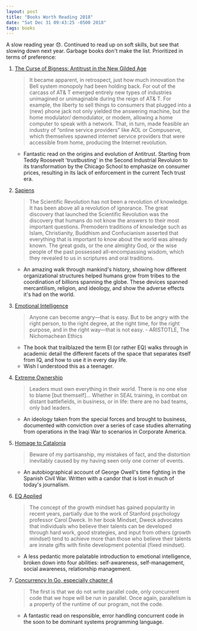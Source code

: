 ```yaml
---
layout: post
title: "Books Worth Reading 2018"
date: "Sat Dec 31 09:43:25 -0500 2018"
tags: books
---
```


A slow reading year 😞.
Continued to read up on soft skills, but see that slowing down next year. Garbage books don't make the list.
Prioritized in terms of preference:

1. [The Curse of Bigness: Antitrust in the New Gilded Age](https://smile.amazon.com/dp/B07HRLQSLG?ref_=k4w_ss_dp_lp)
    > It became apparent, in retrospect, just how much innovation the Bell system monopoly had been holding back. For out of the carcass of AT& T emerged entirely new types of industries unimagined or unimaginable during the reign of AT& T. For example, the liberty to sell things to consumers that plugged into a (new) phone jack not only yielded the answering machine, but the home modulator/ demodulator, or modem, allowing a home computer to speak with a network. That, in turn, made feasible an industry of “online service providers” like AOL or Compuserve, which themselves spawned internet service providers that were accessible from home, producing the Internet revolution.

    * Fantastic read on the origins and evolution of Antitrust. Starting from Teddy Roosevelt 'trustbusting' in the Second Industrial Revoluion
    to its transformation by the Chicago School to emphasize on consumer prices, resulting in its lack of enforcement in the current Tech trust era.

2. [Sapiens](https://smile.amazon.com/dp/B00ICN066A/ref=dp-kindle-redirect?_encoding=UTF8&btkr=1)
    > The Scientific Revolution has not been a revolution of knowledge. It has been above all a revolution of ignorance. The great discovery that launched the Scientific Revolution was the discovery that humans do not know the answers to their most important questions.
    Premodern traditions of knowledge such as Islam, Christianity, Buddhism and Confucianism asserted that everything that is important to know about the world was already known. The great gods, or the one almighty God, or the wise people of the past possessed all-encompassing wisdom, which they revealed to us in scriptures and oral traditions.

    * An amazing walk through mankind's history, showing how different organizational structures helped humans
    grow from tribes to the coordination of billions spanning the globe. These devices spanned mercantilism, religion, and
    ideology, and show the adverse effects it's had on the world.

3. [Emotional Intelligence](https://smile.amazon.com/Emotional-Intelligence-Matter-More-Than-ebook/dp/B000JMKVCG/ref=sr_1_5?s=digital-text&ie=UTF8&qid=1546700114&sr=1-5&keywords=emotional+intelligence)
    > Anyone can become angry—that is easy. But to be angry with the right person, to the right degree, at the right time, for the right purpose, and in the right way—that is not easy. - ARISTOTLE, The Nichomachean Ethics

    * The book that trailblazed the term EI (or rather EQ) walks through in academic detail the different facets of the space that separates itself from IQ, and how to use
    it in every day life.
    * Wish I understood this as a teenager.

4. [Extreme Ownership](https://smile.amazon.com/Extreme-Ownership-U-S-Navy-SEALs-ebook/dp/B0739PYQSS/ref=sr_1_4?s=digital-text&ie=UTF8&qid=1546700069&sr=1-4&keywords=extreme+ownership)
    > Leaders must own everything in their world. There is no one else to blame [but themself]...
    > Whether in SEAL training, in combat on distant battlefields, in business, or in life: there are no bad teams, only bad leaders.

    * An ideology taken from the special forces and brought to business, documented with conviction
    over a series of case studies alternating from operations in the Iraqi War to scenarios in Corporate America.

5. [Homage to Catalonia](https://smile.amazon.com/Homage-Catalonia-George-Orwell-ebook/dp/B003K16PFU/ref=sr_1_1?s=digital-text&ie=UTF8&qid=1546700172&sr=1-1&keywords=homage+to+catalonia)
    > Beware of my partisanship, my mistakes of fact, and the distortion inevitably caused by my having seen only one corner of events.

    * An autobiographical account of George Owell's time fighting in the Spanish Civil War. Written with a candor that is lost in much of today's journalism.

6. [EQ Applied](https://smile.amazon.com/EQ-Applied-Real-World-Emotional-Intelligence-ebook/dp/B07D7K938G/ref=sr_1_1?s=digital-text&ie=UTF8&qid=1546700152&sr=1-1&keywords=eq+applied)
    > The concept of the growth mindset has gained popularity in recent years, partially due to the work of Stanford psychology professor Carol Dweck. In her book Mindset, Dweck advocates that individuals who believe their talents can be developed through hard work, good strategies, and input from others (growth mindset) tend to achieve more than those who believe their talents are innate gifts with finite development potential (fixed mindset).

    * A less pedantic more palatable introduction to emotional intelligence, broken down into four abilities: self-awareness, self-management, social awareness, relationship management.

7. [Concurrency In Go, especially chapter 4](https://smile.amazon.com/Concurrency-Go-Tools-Techniques-Developers-ebook/dp/B0742NH2SG/ref=sr_1_1?s=digital-text&ie=UTF8&qid=1546700139&sr=1-1&keywords=concurrency+in+go)
    > The first is that we do not write parallel code, only concurrent code that we hope will be run in parallel. Once again, parallelism is a property of the runtime of our program, not the code.

    * A fantastic read on responsible, error handling concurrent code in the soon to be dominant systems programming language.
